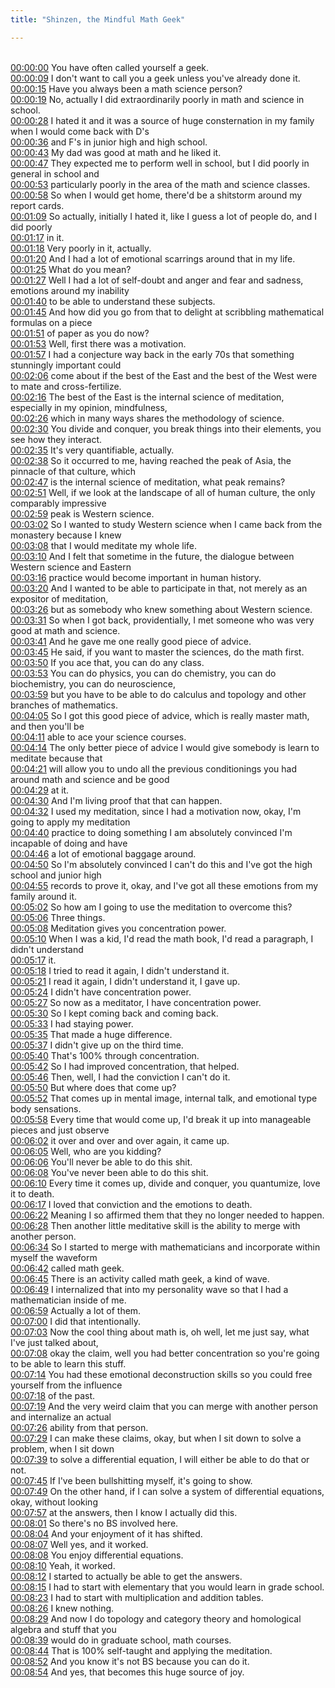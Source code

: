 ```yaml
---
title: "Shinzen, the Mindful Math Geek"

---
```

<br>[00:00:00](https://www.youtube.com/watch?v=-cVBohQ2x1c&t=0)   You have often called yourself a geek. 
<br>[00:00:09](https://www.youtube.com/watch?v=-cVBohQ2x1c&t=9)   I don't want to call you a geek unless you've already done it. 
<br>[00:00:15](https://www.youtube.com/watch?v=-cVBohQ2x1c&t=15)   Have you always been a math science person? 
<br>[00:00:19](https://www.youtube.com/watch?v=-cVBohQ2x1c&t=19)   No, actually I did extraordinarily poorly in math and science in school. 
<br>[00:00:28](https://www.youtube.com/watch?v=-cVBohQ2x1c&t=28)   I hated it and it was a source of huge consternation in my family when I would come back with D's 
<br>[00:00:36](https://www.youtube.com/watch?v=-cVBohQ2x1c&t=36)   and F's in junior high and high school. 
<br>[00:00:43](https://www.youtube.com/watch?v=-cVBohQ2x1c&t=43)   My dad was good at math and he liked it. 
<br>[00:00:47](https://www.youtube.com/watch?v=-cVBohQ2x1c&t=47)   They expected me to perform well in school, but I did poorly in general in school and 
<br>[00:00:53](https://www.youtube.com/watch?v=-cVBohQ2x1c&t=53)   particularly poorly in the area of the math and science classes. 
<br>[00:00:58](https://www.youtube.com/watch?v=-cVBohQ2x1c&t=58)   So when I would get home, there'd be a shitstorm around my report cards. 
<br>[00:01:09](https://www.youtube.com/watch?v=-cVBohQ2x1c&t=69)   So actually, initially I hated it, like I guess a lot of people do, and I did poorly 
<br>[00:01:17](https://www.youtube.com/watch?v=-cVBohQ2x1c&t=77)   in it. 
<br>[00:01:18](https://www.youtube.com/watch?v=-cVBohQ2x1c&t=78)   Very poorly in it, actually. 
<br>[00:01:20](https://www.youtube.com/watch?v=-cVBohQ2x1c&t=80)   And I had a lot of emotional scarrings around that in my life. 
<br>[00:01:25](https://www.youtube.com/watch?v=-cVBohQ2x1c&t=85)   What do you mean? 
<br>[00:01:27](https://www.youtube.com/watch?v=-cVBohQ2x1c&t=87)   Well I had a lot of self-doubt and anger and fear and sadness, emotions around my inability 
<br>[00:01:40](https://www.youtube.com/watch?v=-cVBohQ2x1c&t=100)   to be able to understand these subjects. 
<br>[00:01:45](https://www.youtube.com/watch?v=-cVBohQ2x1c&t=105)   And how did you go from that to delight at scribbling mathematical formulas on a piece 
<br>[00:01:51](https://www.youtube.com/watch?v=-cVBohQ2x1c&t=111)   of paper as you do now? 
<br>[00:01:53](https://www.youtube.com/watch?v=-cVBohQ2x1c&t=113)   Well, first there was a motivation. 
<br>[00:01:57](https://www.youtube.com/watch?v=-cVBohQ2x1c&t=117)   I had a conjecture way back in the early 70s that something stunningly important could 
<br>[00:02:06](https://www.youtube.com/watch?v=-cVBohQ2x1c&t=126)   come about if the best of the East and the best of the West were to mate and cross-fertilize. 
<br>[00:02:16](https://www.youtube.com/watch?v=-cVBohQ2x1c&t=136)   The best of the East is the internal science of meditation, especially in my opinion, mindfulness, 
<br>[00:02:26](https://www.youtube.com/watch?v=-cVBohQ2x1c&t=146)   which in many ways shares the methodology of science. 
<br>[00:02:30](https://www.youtube.com/watch?v=-cVBohQ2x1c&t=150)   You divide and conquer, you break things into their elements, you see how they interact. 
<br>[00:02:35](https://www.youtube.com/watch?v=-cVBohQ2x1c&t=155)   It's very quantifiable, actually. 
<br>[00:02:38](https://www.youtube.com/watch?v=-cVBohQ2x1c&t=158)   So it occurred to me, having reached the peak of Asia, the pinnacle of that culture, which 
<br>[00:02:47](https://www.youtube.com/watch?v=-cVBohQ2x1c&t=167)   is the internal science of meditation, what peak remains? 
<br>[00:02:51](https://www.youtube.com/watch?v=-cVBohQ2x1c&t=171)   Well, if we look at the landscape of all of human culture, the only comparably impressive 
<br>[00:02:59](https://www.youtube.com/watch?v=-cVBohQ2x1c&t=179)   peak is Western science. 
<br>[00:03:02](https://www.youtube.com/watch?v=-cVBohQ2x1c&t=182)   So I wanted to study Western science when I came back from the monastery because I knew 
<br>[00:03:08](https://www.youtube.com/watch?v=-cVBohQ2x1c&t=188)   that I would meditate my whole life. 
<br>[00:03:10](https://www.youtube.com/watch?v=-cVBohQ2x1c&t=190)   And I felt that sometime in the future, the dialogue between Western science and Eastern 
<br>[00:03:16](https://www.youtube.com/watch?v=-cVBohQ2x1c&t=196)   practice would become important in human history. 
<br>[00:03:20](https://www.youtube.com/watch?v=-cVBohQ2x1c&t=200)   And I wanted to be able to participate in that, not merely as an expositor of meditation, 
<br>[00:03:26](https://www.youtube.com/watch?v=-cVBohQ2x1c&t=206)   but as somebody who knew something about Western science. 
<br>[00:03:31](https://www.youtube.com/watch?v=-cVBohQ2x1c&t=211)   So when I got back, providentially, I met someone who was very good at math and science. 
<br>[00:03:41](https://www.youtube.com/watch?v=-cVBohQ2x1c&t=221)   And he gave me one really good piece of advice. 
<br>[00:03:45](https://www.youtube.com/watch?v=-cVBohQ2x1c&t=225)   He said, if you want to master the sciences, do the math first. 
<br>[00:03:50](https://www.youtube.com/watch?v=-cVBohQ2x1c&t=230)   If you ace that, you can do any class. 
<br>[00:03:53](https://www.youtube.com/watch?v=-cVBohQ2x1c&t=233)   You can do physics, you can do chemistry, you can do biochemistry, you can do neuroscience, 
<br>[00:03:59](https://www.youtube.com/watch?v=-cVBohQ2x1c&t=239)   but you have to be able to do calculus and topology and other branches of mathematics. 
<br>[00:04:05](https://www.youtube.com/watch?v=-cVBohQ2x1c&t=245)   So I got this good piece of advice, which is really master math, and then you'll be 
<br>[00:04:11](https://www.youtube.com/watch?v=-cVBohQ2x1c&t=251)   able to ace your science courses. 
<br>[00:04:14](https://www.youtube.com/watch?v=-cVBohQ2x1c&t=254)   The only better piece of advice I would give somebody is learn to meditate because that 
<br>[00:04:21](https://www.youtube.com/watch?v=-cVBohQ2x1c&t=261)   will allow you to undo all the previous conditionings you had around math and science and be good 
<br>[00:04:29](https://www.youtube.com/watch?v=-cVBohQ2x1c&t=269)   at it. 
<br>[00:04:30](https://www.youtube.com/watch?v=-cVBohQ2x1c&t=270)   And I'm living proof that that can happen. 
<br>[00:04:32](https://www.youtube.com/watch?v=-cVBohQ2x1c&t=272)   I used my meditation, since I had a motivation now, okay, I'm going to apply my meditation 
<br>[00:04:40](https://www.youtube.com/watch?v=-cVBohQ2x1c&t=280)   practice to doing something I am absolutely convinced I'm incapable of doing and have 
<br>[00:04:46](https://www.youtube.com/watch?v=-cVBohQ2x1c&t=286)   a lot of emotional baggage around. 
<br>[00:04:50](https://www.youtube.com/watch?v=-cVBohQ2x1c&t=290)   So I'm absolutely convinced I can't do this and I've got the high school and junior high 
<br>[00:04:55](https://www.youtube.com/watch?v=-cVBohQ2x1c&t=295)   records to prove it, okay, and I've got all these emotions from my family around it. 
<br>[00:05:02](https://www.youtube.com/watch?v=-cVBohQ2x1c&t=302)   So how am I going to use the meditation to overcome this? 
<br>[00:05:06](https://www.youtube.com/watch?v=-cVBohQ2x1c&t=306)   Three things. 
<br>[00:05:08](https://www.youtube.com/watch?v=-cVBohQ2x1c&t=308)   Meditation gives you concentration power. 
<br>[00:05:10](https://www.youtube.com/watch?v=-cVBohQ2x1c&t=310)   When I was a kid, I'd read the math book, I'd read a paragraph, I didn't understand 
<br>[00:05:17](https://www.youtube.com/watch?v=-cVBohQ2x1c&t=317)   it. 
<br>[00:05:18](https://www.youtube.com/watch?v=-cVBohQ2x1c&t=318)   I tried to read it again, I didn't understand it. 
<br>[00:05:21](https://www.youtube.com/watch?v=-cVBohQ2x1c&t=321)   I read it again, I didn't understand it, I gave up. 
<br>[00:05:24](https://www.youtube.com/watch?v=-cVBohQ2x1c&t=324)   I didn't have concentration power. 
<br>[00:05:27](https://www.youtube.com/watch?v=-cVBohQ2x1c&t=327)   So now as a meditator, I have concentration power. 
<br>[00:05:30](https://www.youtube.com/watch?v=-cVBohQ2x1c&t=330)   So I kept coming back and coming back. 
<br>[00:05:33](https://www.youtube.com/watch?v=-cVBohQ2x1c&t=333)   I had staying power. 
<br>[00:05:35](https://www.youtube.com/watch?v=-cVBohQ2x1c&t=335)   That made a huge difference. 
<br>[00:05:37](https://www.youtube.com/watch?v=-cVBohQ2x1c&t=337)   I didn't give up on the third time. 
<br>[00:05:40](https://www.youtube.com/watch?v=-cVBohQ2x1c&t=340)   That's 100% through concentration. 
<br>[00:05:42](https://www.youtube.com/watch?v=-cVBohQ2x1c&t=342)   So I had improved concentration, that helped. 
<br>[00:05:46](https://www.youtube.com/watch?v=-cVBohQ2x1c&t=346)   Then, well, I had the conviction I can't do it. 
<br>[00:05:50](https://www.youtube.com/watch?v=-cVBohQ2x1c&t=350)   But where does that come up? 
<br>[00:05:52](https://www.youtube.com/watch?v=-cVBohQ2x1c&t=352)   That comes up in mental image, internal talk, and emotional type body sensations. 
<br>[00:05:58](https://www.youtube.com/watch?v=-cVBohQ2x1c&t=358)   Every time that would come up, I'd break it up into manageable pieces and just observe 
<br>[00:06:02](https://www.youtube.com/watch?v=-cVBohQ2x1c&t=362)   it over and over and over again, it came up. 
<br>[00:06:05](https://www.youtube.com/watch?v=-cVBohQ2x1c&t=365)   Well, who are you kidding? 
<br>[00:06:06](https://www.youtube.com/watch?v=-cVBohQ2x1c&t=366)   You'll never be able to do this shit. 
<br>[00:06:08](https://www.youtube.com/watch?v=-cVBohQ2x1c&t=368)   You've never been able to do this shit. 
<br>[00:06:10](https://www.youtube.com/watch?v=-cVBohQ2x1c&t=370)   Every time it comes up, divide and conquer, you quantumize, love it to death. 
<br>[00:06:17](https://www.youtube.com/watch?v=-cVBohQ2x1c&t=377)   I loved that conviction and the emotions to death. 
<br>[00:06:22](https://www.youtube.com/watch?v=-cVBohQ2x1c&t=382)   Meaning I so affirmed them that they no longer needed to happen. 
<br>[00:06:28](https://www.youtube.com/watch?v=-cVBohQ2x1c&t=388)   Then another little meditative skill is the ability to merge with another person. 
<br>[00:06:34](https://www.youtube.com/watch?v=-cVBohQ2x1c&t=394)   So I started to merge with mathematicians and incorporate within myself the waveform 
<br>[00:06:42](https://www.youtube.com/watch?v=-cVBohQ2x1c&t=402)   called math geek. 
<br>[00:06:45](https://www.youtube.com/watch?v=-cVBohQ2x1c&t=405)   There is an activity called math geek, a kind of wave. 
<br>[00:06:49](https://www.youtube.com/watch?v=-cVBohQ2x1c&t=409)   I internalized that into my personality wave so that I had a mathematician inside of me. 
<br>[00:06:59](https://www.youtube.com/watch?v=-cVBohQ2x1c&t=419)   Actually a lot of them. 
<br>[00:07:00](https://www.youtube.com/watch?v=-cVBohQ2x1c&t=420)   I did that intentionally. 
<br>[00:07:03](https://www.youtube.com/watch?v=-cVBohQ2x1c&t=423)   Now the cool thing about math is, oh well, let me just say, what I've just talked about, 
<br>[00:07:08](https://www.youtube.com/watch?v=-cVBohQ2x1c&t=428)   okay the claim, well you had better concentration so you're going to be able to learn this stuff. 
<br>[00:07:14](https://www.youtube.com/watch?v=-cVBohQ2x1c&t=434)   You had these emotional deconstruction skills so you could free yourself from the influence 
<br>[00:07:18](https://www.youtube.com/watch?v=-cVBohQ2x1c&t=438)   of the past. 
<br>[00:07:19](https://www.youtube.com/watch?v=-cVBohQ2x1c&t=439)   And the very weird claim that you can merge with another person and internalize an actual 
<br>[00:07:26](https://www.youtube.com/watch?v=-cVBohQ2x1c&t=446)   ability from that person. 
<br>[00:07:29](https://www.youtube.com/watch?v=-cVBohQ2x1c&t=449)   I can make these claims, okay, but when I sit down to solve a problem, when I sit down 
<br>[00:07:39](https://www.youtube.com/watch?v=-cVBohQ2x1c&t=459)   to solve a differential equation, I will either be able to do that or not. 
<br>[00:07:45](https://www.youtube.com/watch?v=-cVBohQ2x1c&t=465)   If I've been bullshitting myself, it's going to show. 
<br>[00:07:49](https://www.youtube.com/watch?v=-cVBohQ2x1c&t=469)   On the other hand, if I can solve a system of differential equations, okay, without looking 
<br>[00:07:57](https://www.youtube.com/watch?v=-cVBohQ2x1c&t=477)   at the answers, then I know I actually did this. 
<br>[00:08:01](https://www.youtube.com/watch?v=-cVBohQ2x1c&t=481)   So there's no BS involved here. 
<br>[00:08:04](https://www.youtube.com/watch?v=-cVBohQ2x1c&t=484)   And your enjoyment of it has shifted. 
<br>[00:08:07](https://www.youtube.com/watch?v=-cVBohQ2x1c&t=487)   Well yes, and it worked. 
<br>[00:08:08](https://www.youtube.com/watch?v=-cVBohQ2x1c&t=488)   You enjoy differential equations. 
<br>[00:08:10](https://www.youtube.com/watch?v=-cVBohQ2x1c&t=490)   Yeah, it worked. 
<br>[00:08:12](https://www.youtube.com/watch?v=-cVBohQ2x1c&t=492)   I started to actually be able to get the answers. 
<br>[00:08:15](https://www.youtube.com/watch?v=-cVBohQ2x1c&t=495)   I had to start with elementary that you would learn in grade school. 
<br>[00:08:23](https://www.youtube.com/watch?v=-cVBohQ2x1c&t=503)   I had to start with multiplication and addition tables. 
<br>[00:08:26](https://www.youtube.com/watch?v=-cVBohQ2x1c&t=506)   I knew nothing. 
<br>[00:08:29](https://www.youtube.com/watch?v=-cVBohQ2x1c&t=509)   And now I do topology and category theory and homological algebra and stuff that you 
<br>[00:08:39](https://www.youtube.com/watch?v=-cVBohQ2x1c&t=519)   would do in graduate school, math courses. 
<br>[00:08:44](https://www.youtube.com/watch?v=-cVBohQ2x1c&t=524)   That is 100% self-taught and applying the meditation. 
<br>[00:08:52](https://www.youtube.com/watch?v=-cVBohQ2x1c&t=532)   And you know it's not BS because you can do it. 
<br>[00:08:54](https://www.youtube.com/watch?v=-cVBohQ2x1c&t=534)   And yes, that becomes this huge source of joy. 
<br>